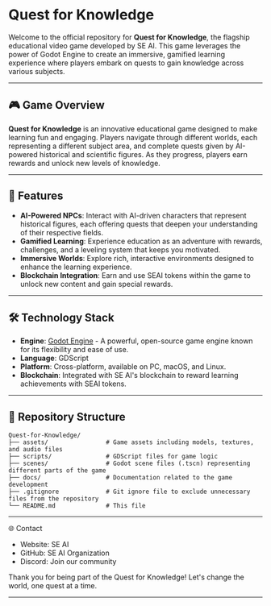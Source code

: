 # Quest for Knowledge

Welcome to the official repository for **Quest for Knowledge**, the flagship educational video game developed by SE AI. This game leverages the power of Godot Engine to create an immersive, gamified learning experience where players embark on quests to gain knowledge across various subjects.

---

## 🎮 Game Overview

**Quest for Knowledge** is an innovative educational game designed to make learning fun and engaging. Players navigate through different worlds, each representing a different subject area, and complete quests given by AI-powered historical and scientific figures. As they progress, players earn rewards and unlock new levels of knowledge.

---

## 🚀 Features

- **AI-Powered NPCs**: Interact with AI-driven characters that represent historical figures, each offering quests that deepen your understanding of their respective fields.
- **Gamified Learning**: Experience education as an adventure with rewards, challenges, and a leveling system that keeps you motivated.
- **Immersive Worlds**: Explore rich, interactive environments designed to enhance the learning experience.
- **Blockchain Integration**: Earn and use SEAI tokens within the game to unlock new content and gain special rewards.

---

## 🛠️ Technology Stack

- **Engine**: [Godot Engine](https://godotengine.org/) - A powerful, open-source game engine known for its flexibility and ease of use.
- **Language**: GDScript
- **Platform**: Cross-platform, available on PC, macOS, and Linux.
- **Blockchain**: Integrated with SE AI's blockchain to reward learning achievements with SEAI tokens.

---

## 📂 Repository Structure

```
Quest-for-Knowledge/
├── assets/                # Game assets including models, textures, and audio files
├── scripts/               # GDScript files for game logic
├── scenes/                # Godot scene files (.tscn) representing different parts of the game
├── docs/                  # Documentation related to the game development
├── .gitignore             # Git ignore file to exclude unnecessary files from the repository
└── README.md              # This file
```

---

🌐 Contact
- Website: SE AI
- GitHub: SE AI Organization
- Discord: Join our community

Thank you for being part of the Quest for Knowledge! Let's change the world, one quest at a time.

---
